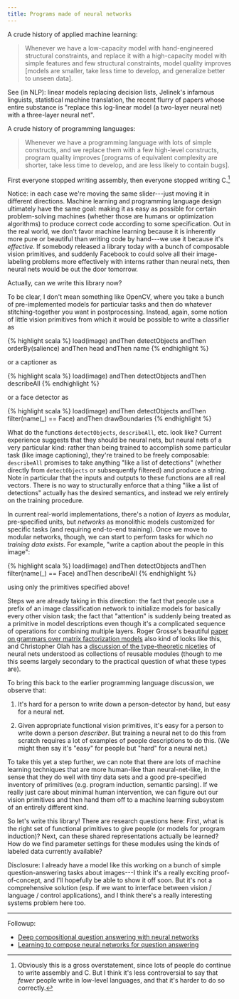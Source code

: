 ```yaml
---
title: Programs made of neural networks
---
```


A crude history of applied machine learning:

> Whenever we have a low-capacity model with hand-engineered structural
> constraints, and replace it with a high-capacity model with simple features
> and few structural constraints, model quality improves [models are smaller,
> take less time to develop, and generalize better to unseen data].

See (in NLP): linear models replacing decision lists, Jelinek's infamous
linguists, statistical machine translation, the recent flurry of papers whose
entire substance is "replace this log-linear model (a two-layer neural net) with
a three-layer neural net".

A crude history of programming languages:

> Whenever we have a programming language with lots of simple constructs, and we
> replace them with a few high-level constructs, program quality
> improves [programs of equivalent complexity are shorter, take less time to
> develop, and are less likely to contain bugs].

First everyone stopped writing assembly, then everyone stopped writing C.[^1]

Notice: in each case we're moving the same slider---just moving it in different
directions. Machine learning and programming language design ultimately have the
same goal: making it as easy as possible for certain problem-solving machines
(whether those are humans or optimization algorithms) to produce correct code
according to some specification.  Out in the real world, we don't favor machine
learning because it is inherently more pure or beautiful than writing code by
hand---we use it because it's _effective_. If somebody released a library today
with a bunch of composable vision primitives, and suddenly Facebook to could
solve all their image-labeling problems more effectively with interns rather
than neural nets, then neural nets would be out the door tomorrow.

Actually, can we write this library now?

To be clear, I don't mean something like OpenCV, where you take a bunch of
pre-implemented models for particular tasks and then do whatever
stitching-together you want in postprocessing. Instead, again, some notion of
little vision primitives from which it would be possible to write a classifier
as

{% highlight scala %}
    load(image) andThen 
      detectObjects andThen 
      orderBy(salience) andThen 
      head andThen 
      name
{% endhighlight %}

or a captioner as

{% highlight scala %}
    load(image) andThen 
      detectObjects andThen 
      describeAll
{% endhighlight %}

or a face detector as

{% highlight scala %}
    load(image) andThen 
      detectObjects andThen 
      filter(name(_) == Face) andThen 
      drawBoundaries
{% endhighlight %}

What do the functions `detectObjects`, `describeAll`, etc. look like? Current
experience suggests that they should be neural nets, but neural nets of a very
particular kind: rather than being trained to accomplish some particular task
(like image captioning), they're trained to be freely composable: `describeAll`
promises to take anything "like a list of detections" (whether directly from
`detectObjects` or subsequently filtered) and produce a string. Note in
particular that the inputs and outputs to these functions are all real
vectors. There is no way to structurally enforce that a thing "like a list of
detections" actually has the desired semantics, and instead we rely entirely on
the training procedure.

In current real-world implementations, there's a notion of _layers_ as modular,
pre-specified units, but _networks_ as monolithic models customized for specific
tasks (and requiring end-to-end training). Once we move to modular networks,
though, we can start to perform tasks for which _no training data exists_. For
example, "write a caption about the people in this image":

{% highlight scala %}
    load(image) andThen 
      detectObjects andThen 
      filter(name(_) == Face) 
      andThen describeAll
{% endhighlight %}

using only the primitives specified above! 

Steps we are already taking in this direction: the fact that people use a prefix
of an image classification network to initialize models for basically every
other vision task; the fact that "attention" is suddenly being treated as a
primitive in model descriptions even though it's a complicated sequence of
operations for combining multiple layers. Roger Grosse's beautiful [paper on
grammars over matrix factorization
models](http://www.cs.toronto.edu/~rgrosse/uai2012-matrix.pdf) also kind of
looks like this, and Christopher Olah has a [discussion of the type-theoretic
niceties](http://colah.github.io/posts/2015-09-NN-Types-FP/) of neural nets
understood as collections of reusable modules (though to me this seems largely
secondary to the practical question of what these types are).

To bring this back to the earlier programming language discussion, we observe
that:

1. It's hard for a person to write down a person-detector by hand, but easy for
   a neural net.

2. Given appropriate functional vision primitives, it's easy for a person to
   write down a person _describer_. But training a neural net to do this from
   scratch requires a lot of examples of people descriptions to do this.  (We
   might then say it's "easy" for people but "hard" for a neural net.)

To take this yet a step further, we can note that there are lots of machine
learning techniques that are more human-like than neural-net-like, in the sense
that they do well with tiny data sets and a good pre-specified inventory of
primitives (e.g. program induction, semantic parsing). If we really just care
about minimal human intervention, we can figure out our vision primitives and
then hand them off to a machine learning subsystem of an entirely different
kind.

So let's write this library!  There are research questions here: First, what is
the right set of functional primitives to give people (or models for program
induction)? Next, can these shared representations actually be learned? How do
we find parameter settings for these modules using the kinds of labeled data
currently available?

Disclosure: I already have a model like this working on a bunch of simple
question-answering tasks about images---I think it's a really exciting
proof-of-concept, and I'll hopefully be able to show it off soon. But it's not a
comprehensive solution (esp. if we want to interface between vision / language /
control applications), and I think there's a really interesting systems problem
here too.

---

Followup:

* [Deep compositional question answering with neural networks](http://arxiv.org/abs/1511.02799)
* [Learning to compose neural networks for question answering](http://arxiv.org/abs/1601.01705)


[^1]: Obviously this is a gross overstatement, since lots of people do continue to
      write assembly and C. But I think it's less controversial to say that _fewer_
      people write in low-level languages, and that it's harder to do so correctly.
